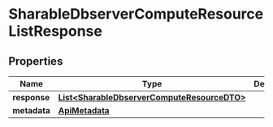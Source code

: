 

# SharableDbserverComputeResourceListResponse


## Properties

Name | Type | Description | Notes
------------ | ------------- | ------------- | -------------
**response** | [**List&lt;SharableDbserverComputeResourceDTO&gt;**](SharableDbserverComputeResourceDTO.md) |  |  [optional]
**metadata** | [**ApiMetadata**](ApiMetadata.md) |  |  [optional]




